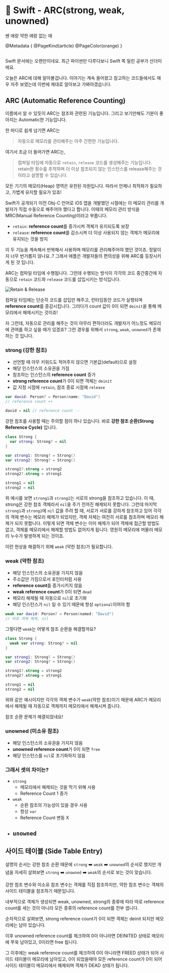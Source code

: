 # 🍎 Swift - ARC(strong, weak, unowned)

쎈 애랑 약한 애랑 없는 애

@Metadata {
  @PageKind(article)
  @PageColor(orange)
}

##

Swift 문서에는 오랜만이네요. 최근 파이썬만 다루다보니 Swift 쪽 밀린 공부가 산더미에요.

오늘은 ARC에 대해 알아볼겁니다. 이야기는 계속 들어왔고 참고하는 코드들에서도 매우 자주 보였는데 이번에 제대로 알아보고 가봐야겠습니다.

## ARC (Automatic Reference Counting)

이름에서 알 수 있듯이 ARC는 참조와 관련된 기능입니다. 그리고 보기만해도 기분이 좋아지는 Automatic한 기능입니다.

한 마디로 쉽게 넘기면 ARC는

> 자동으로 메모리를 관리해주는 아주 간편한 기능입니다.

여기서 조금 더 들어가면 ARC는,

> 컴파일 타임에 자동으로 `retain`, `release` 코드를 생성해주는 기능입니다. retain한 횟수를 추적하며 더 이상 참조되지 않는 인스턴스를 release해주는 것 이라고 설명할 수 있습니다.

모든 기기의 메모리(Heap) 영역은 유한된 자원입니다. 따라서 언제나 최적화가 필요하고, 가볍게 유지할 필요가 있죠!

Swift가 공개되기 이전 Obj-C 언어로 iOS 앱을 개발했던 시절에는 이 메모리 관리를 개발자가 직접 수동으로 해주어야 했다고 합니다. 이때의 메모리 관리 방식을 MRC(Manual Reference Counting)이라고 부릅니다.

- `retain`: **reference count**를 증가시켜 객체가 유지되도록 보장
- `release`: **reference count**를 감소시켜 더 이상 사용되지 않는 객체가 메모리에 유지되는 것을 방지

이 두 기능을 계속해서 반복해서 사용하며 메모리를 관리해주어야 했던 것이죠. 정말이지 너무 번거롭지 않나요..? 그래서 애플은 개발자들의 편의성을 위해 ARC를 등장시키게 된 것 입니다.

ARC는 컴파일 타임에 수행됩니다. 그런데 수행되는 방식이 각각의 코드 중간중간에 자동으로 `retain` 코드와 `release` 코드를 삽입시키는 방식입니다.

![Retain & Release](retainrelease)

컴파일 타임에는 단순히 코드를 삽입만 해주고, 런타임동안 코드가 실행되며 **reference count**를 증감시킵니다. 그러다가 count 값이 0이 되면 `deinit`을 통해 메모리에서 해제시키는 것이죠!

자 그런데, 자동으로 관리를 해주는 것이 아무리 편하더라도 개발자가 어느정도 메모리에 관여를 하고 싶을 때가 있겠죠? 그런 경우를 위해서 `strong`, `weak`, `unowned`가 존재하는 것 입니다.

### strong (강한 참조)

- 선언할 때 아무 키워드도 적어주지 않으면 기본값(default)으로 설정
- 해당 인스턴스의 소유권을 가짐
- 참조하는 인스턴스의 **reference count** 증가
- **strong reference count**가 0이 되면 객체는 `deinit`
- 값 지정 시점에 `retain`, 참조 종료 시점에 `release`

```swift
var david: Person? = Person(name: "David")
// reference count ++

david = nil // reference count --
```

강한 참조를 사용할 때는 주의할 점이 하나 있습니다. 바로 **강한 참조 순환(Strong Reference Cycle)** 입니다.

```swift
class Strong {
  var strong: Strong? = nil
}

var strong1: Strong? = Strong()
var strong2: Strong? = Strong()

strong1?.strong = strong2
strong2?.strong = strong1

strong1 = nil
strong2 = nil
```

위 예시를 보면 `strong1`과 `strong2`는 서로의 strong을 참조하고 있습니다. 이 때, strong은 강한 참조 객체라서 `nil`을 주기 전까진 해제되지 못합니다.
그런데 마지막 `strong1`과 `strong2`에 `nil` 값을 주려 할 때, 서로가 서로를 강하게 참조하고 있어 각각의 객체 변수는 메모리 해제가 되었지만, 객체 자체는 여전히 서로를 참조하며 메모리 해제가 되지 못합니다.
이렇게 되면 객체 변수는 이미 해제가 되어 객체에 접근할 방법도 없고, 객체를 메모리에서 해제할 방법도 없어지게 됩니다.
영원히 메모리에 머물러 메모리 누수가 발생하게 되는 것이죠.

이런 현상을 해결하기 위해 `weak` (약한 참조)가 필요합니다.

### weak (약한 참조)

- 해당 인스턴스의 소유권을 가지지 않음
- 주소값만 가짐으로서 포인터처럼 사용
- **reference count**를 증가시키지 않음
- **weak reference count**가 0이 되면 `dead`
- 메모리 해제될 때 자동으로 `nil`로 초기화
- 해당 인스턴스가 `nil` 일 수 있기 때문에 항상 `optional`이어야 함

```swift
weak var david: Person? = Person(named: "David")
// 바로 객체 해제, nil
```

그렇다면 `weak`는 어떻게 참조 순환을 해결할까요?

```swift
class Strong {
  weak var strong: Strong? = nil
}

var strong1: Strong? = Strong()
var strong2: Strong? = Strong()

strong1?.strong = strong2
strong2?.strong = strong1

strong1 = nil
strong2 = nil
```

위와 같은 예시이지만 각각의 객체 변수가 `weak`(약한 참조)이기 때문에 ARC가 메모리에서 해제될 때 자동으로 객체까지 메모리에서 해제시켜 줍니다.

참조 순환 문제가 해결되었네요!

### unowned (미소유 참조)

- 해당 인스턴스의 소유권을 가지지 않음
- **unowned reference count**가 0이 되면 `free`
- 해당 인스턴스를 `nil`로 초기화하지 않음


### 그래서 셋의 차이는?

- `strong`
  - 메모리에서 해제되는 것을 막기 위해 사용
  - Reference Count 1 증가
- `weak`
  - 순환 참조의 가능성이 있을 경우 사용
  - 항상 `var`
  - Reference Count 변동 X
- `unowned`
  - 

## 사이드 테이블 (Side Table Entry)

설명의 순서는 강한 참조 순환 때문에 `strong` ➡️ `weak` ➡️ `unowned`의 순서로 했지만 개념을 자세히 살펴보면 `strong` ➡️ `unowned` ➡️ `weak`의 순서로 보는 것이 맞습니다.

강한 참조 변수와 미소유 참조 변수는 객체를 직접 참조하지만, 약한 참조 변수는 객체의 사이드 테이블을 참조하기 때문입니다.

내부적으로 객체가 생성되면 weak, unowned, strong의 종류에 따라 따로 reference count를 세는 것이 아니라 모든 종류의 reference count를 전부 셉니다.

순차적으로 살펴보면,
strong reference count가 0이 되면 객체는 deinit 되지만 메모리에는 남아 있습니다.

이후 unowned reference count를 체크하여 0이 아니라면 DEINITED 상태로 메모리에 쭈욱 남아있고, 0이라면 free 됩니다.

그 이후에는 weak reference count를 체크하여 0이 아니라면 FREED 상태가 되어 사이드 테이블이 메모리에 남아있고, 0이 되었을때야 모든 reference count가 0이 되어 사이드 테이블이 메모리에서 해제되며 객체가 DEAD 상태가 됩니다.
